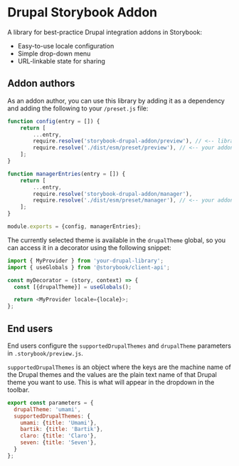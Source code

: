 # Drupal Storybook Addon

A library for best-practice Drupal integration addons in Storybook:

- Easy-to-use locale configuration
- Simple drop-down menu
- URL-linkable state for sharing

## Addon authors

As an addon author, you can use this library by adding it as a dependency and adding the following to your `/preset.js` file:

```js
function config(entry = []) {
    return [
        ...entry,
        require.resolve('storybook-drupal-addon/preview'), // <-- library's preview preset
        require.resolve('./dist/esm/preset/preview'), // <-- your addon's preview preset (if present)
    ];
}

function managerEntries(entry = []) {
    return [
        ...entry,
        require.resolve('storybook-drupal-addon/manager'),
        require.resolve('./dist/esm/preset/manager'), // <-- your addon's manager (if present)
    ];
}

module.exports = {config, managerEntries};
```

The currently selected theme is available in the `drupalTheme` global, so you can access it in a decorator using the following snippet:

```js
import { MyProvider } from 'your-drupal-library';
import { useGlobals } from '@storybook/client-api';

const myDecorator = (story, context) => {
  const [{drupalTheme}] = useGlobals();

  return <MyProvider locale={locale}>;
};
```

## End users

End users configure the `supportedDrupalThemes` and `drupalTheme` parameters in `.storybook/preview.js`.

`supportedDrupalThemes` is an object where the keys are the machine name of the Drupal themes and the values are the plain text name of that Drupal theme you want to use. This is what will appear in the dropdown in the toolbar.

```javascript
export const parameters = {
  drupalTheme: 'umami',
  supportedDrupalThemes: {
    umami: {title: 'Umami'},
    bartik: {title: 'Bartik'},
    claro: {title: 'Claro'},
    seven: {title: 'Seven'},
  }
};
```
